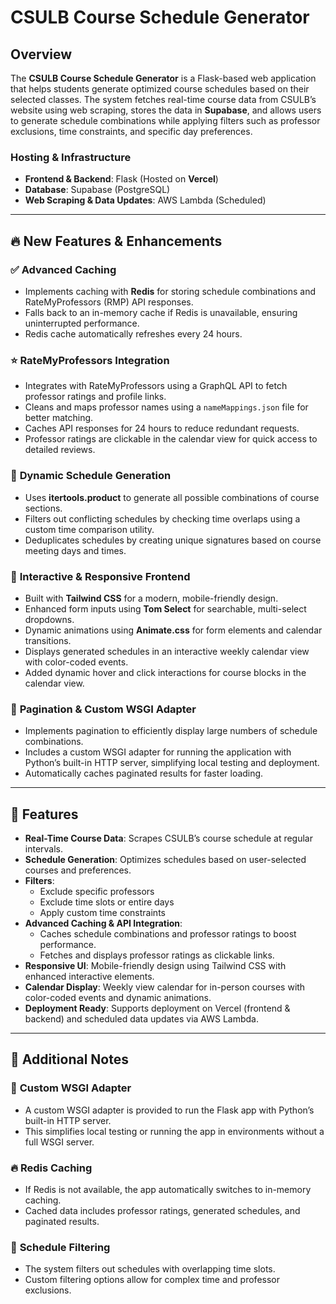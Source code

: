 # CSULB Course Schedule Generator

## Overview
The **CSULB Course Schedule Generator** is a Flask-based web application that helps students generate optimized course schedules based on their selected classes. The system fetches real-time course data from CSULB’s website using web scraping, stores the data in **Supabase**, and allows users to generate schedule combinations while applying filters such as professor exclusions, time constraints, and specific day preferences.

### Hosting & Infrastructure
- **Frontend & Backend**: Flask (Hosted on **Vercel**)
- **Database**: Supabase (PostgreSQL)
- **Web Scraping & Data Updates**: AWS Lambda (Scheduled)

---
## 🔥 New Features & Enhancements
### ✅ **Advanced Caching**
- Implements caching with **Redis** for storing schedule combinations and RateMyProfessors (RMP) API responses.  
- Falls back to an in-memory cache if Redis is unavailable, ensuring uninterrupted performance.  
- Redis cache automatically refreshes every 24 hours.  

### ⭐ **RateMyProfessors Integration**
- Integrates with RateMyProfessors using a GraphQL API to fetch professor ratings and profile links.  
- Cleans and maps professor names using a `nameMappings.json` file for better matching.  
- Caches API responses for 24 hours to reduce redundant requests.  
- Professor ratings are clickable in the calendar view for quick access to detailed reviews.  

### 📅 **Dynamic Schedule Generation**
- Uses **itertools.product** to generate all possible combinations of course sections.  
- Filters out conflicting schedules by checking time overlaps using a custom time comparison utility.  
- Deduplicates schedules by creating unique signatures based on course meeting days and times.  

### 🎨 **Interactive & Responsive Frontend**
- Built with **Tailwind CSS** for a modern, mobile-friendly design.  
- Enhanced form inputs using **Tom Select** for searchable, multi-select dropdowns.  
- Dynamic animations using **Animate.css** for form elements and calendar transitions.  
- Displays generated schedules in an interactive weekly calendar view with color-coded events.  
- Added dynamic hover and click interactions for course blocks in the calendar view.  

### 🔄 **Pagination & Custom WSGI Adapter**
- Implements pagination to efficiently display large numbers of schedule combinations.  
- Includes a custom WSGI adapter for running the application with Python’s built-in HTTP server, simplifying local testing and deployment.  
- Automatically caches paginated results for faster loading.  

---
## 🚀 Features
- **Real-Time Course Data**: Scrapes CSULB’s course schedule at regular intervals.  
- **Schedule Generation**: Optimizes schedules based on user-selected courses and preferences.  
- **Filters**:
  - Exclude specific professors  
  - Exclude time slots or entire days  
  - Apply custom time constraints  
- **Advanced Caching & API Integration**:  
  - Caches schedule combinations and professor ratings to boost performance.  
  - Fetches and displays professor ratings as clickable links.  
- **Responsive UI**: Mobile-friendly design using Tailwind CSS with enhanced interactive elements.  
- **Calendar Display**: Weekly view calendar for in-person courses with color-coded events and dynamic animations.  
- **Deployment Ready**: Supports deployment on Vercel (frontend & backend) and scheduled data updates via AWS Lambda.  

---
## 🌟 Additional Notes
### 🧠 **Custom WSGI Adapter**  
- A custom WSGI adapter is provided to run the Flask app with Python’s built-in HTTP server.  
- This simplifies local testing or running the app in environments without a full WSGI server.  

### 🔥 **Redis Caching**  
- If Redis is not available, the app automatically switches to in-memory caching.  
- Cached data includes professor ratings, generated schedules, and paginated results.  

### 📅 **Schedule Filtering**  
- The system filters out schedules with overlapping time slots.  
- Custom filtering options allow for complex time and professor exclusions.  

